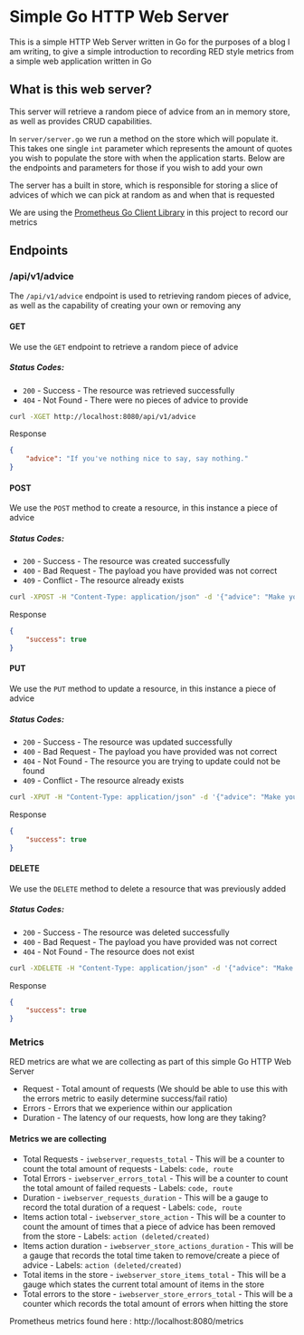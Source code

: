 # Simple Go HTTP Web Server

This is a simple HTTP Web Server written in Go for the purposes of a blog I am writing, to give a simple introduction to recording RED style metrics from a simple web application written in Go

## What is this web server?

This server will retrieve a random piece of advice from an in memory store, as well as provides CRUD capabilities. 

In `server/server.go` we run a method on the store which will populate it. This takes one single `int` parameter which represents the amount of quotes you wish to populate the store with when the application starts. Below are the endpoints and parameters for those if you wish to add your own

The server has a built in store, which is responsible for storing a slice of advices of which we can pick at random as and when that is requested

We are using the [Prometheus Go Client Library](https://github.com/prometheus/client_golang) in this project to record our metrics

## Endpoints

### /api/v1/advice

The `/api/v1/advice` endpoint is used to retrieving random pieces of advice, as well as the capability of creating your own or removing any

#### GET

We use the `GET` endpoint to retrieve a random piece of advice

##### Status Codes:

* `200` - Success - The resource was retrieved successfully
* `404` - Not Found - There were no pieces of advice to provide

```bash
curl -XGET http://localhost:8080/api/v1/advice
```

Response

```json
{
    "advice": "If you've nothing nice to say, say nothing."
}
```

#### POST

We use the `POST` method to create a resource, in this instance a piece of advice

##### Status Codes:

* `200` - Success - The resource was created successfully
* `400` - Bad Request - The payload you have provided was not correct
* `409` - Conflict - The resource already exists

```bash
curl -XPOST -H "Content-Type: application/json" -d '{"advice": "Make your bed in the morning."}' http://localhost:8080/api/v1/advice -v
```

Response

```json
{
    "success": true
}
```

#### PUT

We use the `PUT` method to update a resource, in this instance a piece of advice

##### Status Codes:

* `200` - Success - The resource was updated successfully
* `400` - Bad Request - The payload you have provided was not correct
* `404` - Not Found - The resource you are trying to update could not be found
* `409` - Conflict - The resource already exists

```bash
curl -XPUT -H "Content-Type: application/json" -d '{"advice": "Make your bed in the morning.", "updated_advice": "Make your bed in the morning"}' http://localhost:8080/api/v1/advice -v
```

Response

```json
{
    "success": true
}
```

#### DELETE

We use the `DELETE` method to delete a resource that was previously added

##### Status Codes:

* `200` - Success - The resource was deleted successfully
* `400` - Bad Request - The payload you have provided was not correct
* `404` - Not Found - The resource does not exist

```bash
curl -XDELETE -H "Content-Type: application/json" -d '{"advice": "Make your bed in the morning."}' http://localhost:8080/api/v1/advice -v
```

Response

```json
{
    "success": true
}
```

### Metrics

RED metrics are what we are collecting as part of this simple Go HTTP Web Server

* Request - Total amount of requests (We should be able to use this with the errors metric to easily determine success/fail ratio)
* Errors - Errors that we experience within our application
* Duration - The latency of our requests, how long are they taking?

#### Metrics we are collecting

* Total Requests - `iwebserver_requests_total` - This will be a counter to count the total amount of requests - Labels: `code, route`
* Total Errors - `iwebserver_errors_total` - This will be a counter to count the total amount of failed requests - Labels: `code, route`
* Duration - `iwebserver_requests_duration` - This will be a gauge to record the total duration of a request - Labels: `code, route`
* Items action total - `iwebserver_store_action` - This will be a counter to count the amount of times that a piece of advice has been removed from the store - Labels: `action (deleted/created)`
* Items action duration - `iwebserver_store_actions_duration` - This will be a gauge that records the total time taken to remove/create a piece of advice - Labels: `action (deleted/created)`
* Total items in the store - `iwebserver_store_items_total` - This will be a gauge which states the current total amount of items in the store
* Total errors to the store - `iwebserver_store_errors_total` - This will be a counter which records the total amount of errors when hitting the store

Prometheus metrics found here : http://localhost:8080/metrics
